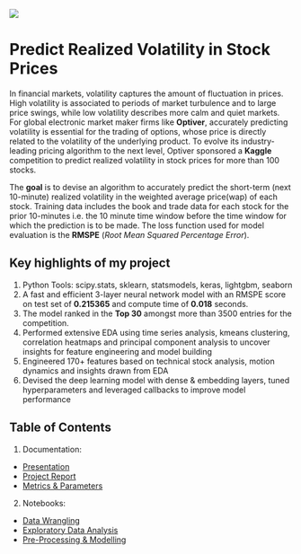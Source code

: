 ![](https://user-images.githubusercontent.com/84924789/194100342-c0c8aa0f-e39a-490a-99b4-c4c822293e77.jpg)

# Predict Realized Volatility in Stock Prices

In financial markets, volatility captures the amount of fluctuation in prices. High volatility is associated to periods of market turbulence and to large price swings, while low volatility describes more calm and quiet markets. For global electronic market maker firms like **Optiver**, accurately predicting volatility is essential for the trading of options, whose price is directly related to the volatility of the underlying product. To evolve its industry-leading pricing algorithm to the next level, Optiver sponsored a **Kaggle** competition to predict realized volatility in stock prices for more than 100 stocks. 

The **goal** is to devise an algorithm to accurately predict the short-term (next 10-minute) realized volatility in the weighted average price(wap) of each stock. Training data includes the book and trade data for each stock for the prior 10-minutes i.e. the 10 minute time window before the time window for which the prediction is to be made. The loss function used for model evaluation is the **RMSPE** (*Root Mean Squared Percentage Error*).

## Key highlights of my project
1. Python Tools: scipy.stats, sklearn, statsmodels, keras, lightgbm, seaborn
2. A fast and efficient 3-layer neural network model with an RMSPE score on test set of **0.215365** and compute time of **0.018** seconds.
3. The model ranked in the **Top 30** amongst more than 3500 entries for the competition.
4. Performed extensive EDA using time series analysis, kmeans clustering, correlation heatmaps and principal component analysis to uncover insights for feature engineering and model building
5. Engineered 170+ features based on technical stock analysis, motion dynamics and insights drawn from EDA
6. Devised the deep learning model with dense & embedding layers, tuned hyperparameters and leveraged callbacks to improve model performance  

## Table of Contents

1. Documentation:
* [Presentation](amit_kukreja_realized_volatility_prediction_presentation_final.pdf)
* [Project Report](realized_volatility_prediction_final_report_amit_kukreja.pdf)
* [Metrics & Parameters](realized_volatility_model_metrics_amit_kukreja.pdf)

2. Notebooks:
* [Data Wrangling](Notebooks/01_data_wrangling_realized_volatility_final.ipynb)
* [Exploratory Data Analysis](Notebooks/02_eda_realized_volatility_final.ipynb)
* [Pre-Processing & Modelling](Notebooks/03_Preprocessing_and_modeling_realized_volatility_ver3.0.ipynb)
